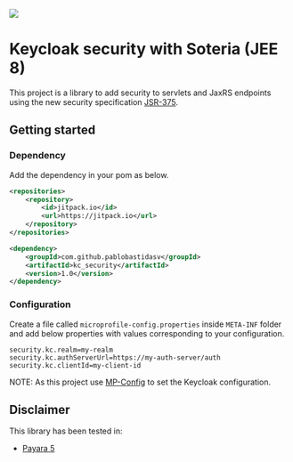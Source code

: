 [![](https://jitpack.io/v/pablobastidasv/kc_security.svg)](https://jitpack.io/#pablobastidasv/kc_security)

# Keycloak security with Soteria (JEE 8)

This project is a library to add security to servlets and JaxRS endpoints using the new security specification 
[JSR-375](https://jcp.org/en/jsr/detail?id=375).  

## Getting started

### Dependency

Add the dependency in your pom as below.

```xml
<repositories>
    <repository>
        <id>jitpack.io</id>
        <url>https://jitpack.io</url>
    </repository>
</repositories>
```

```xml
<dependency>
    <groupId>com.github.pablobastidasv</groupId>
    <artifactId>kc_security</artifactId>
    <version>1.0</version>
</dependency>
```

### Configuration

Create a file called `microprofile-config.properties` inside `META-INF` folder and add below properties with values 
corresponding to your configuration.

```properties
security.kc.realm=my-realm
security.kc.authServerUrl=https://my-auth-server/auth
security.kc.clientId=my-client-id
``` 

NOTE: As this project use [MP-Config](http://microprofile.io/project/eclipse/microprofile-config) to set the Keycloak 
configuration.

## Disclaimer

This library has been tested in:

 - [Payara 5](http://www.payara.org/)